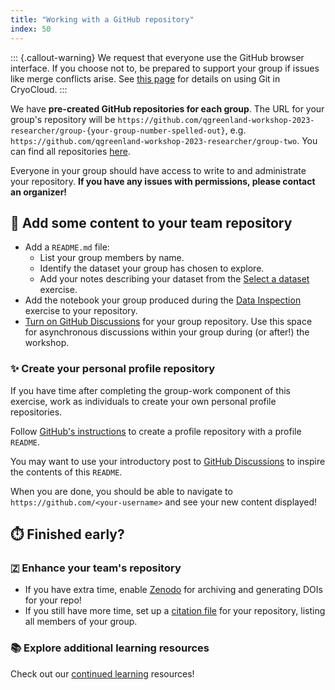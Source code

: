 ```yaml
---
title: "Working with a GitHub repository"
index: 50
---
```


::: {.callout-warning}
We request that everyone use the GitHub browser interface. If you choose not to,
be prepared to support your group if issues like merge conflicts arise. See
[this
page](https://book.cryointhecloud.com/how_tos/background/git.html?highlight=authenticate#authenticating-with-github)
for details on using Git in CryoCloud.
:::

We have **pre-created GitHub repositories for each group**. The URL for your group's
repository will be
`https://github.com/qgreenland-workshop-2023-researcher/group-{your-group-number-spelled-out}`,
e.g. `https://github.com/qgreenland-workshop-2023-researcher/group-two`. You can find
all repositories
[here](https://github.com/orgs/qgreenland-workshop-2023-researcher/repositories?q=group).

Everyone in your group should have access to write to and administrate your repository. **If you have any
issues with permissions, please contact an organizer!**


## 📂 Add some content to your team repository

* Add a `README.md` file:
    * List your group members by name.
    * Identify the dataset your group has chosen to explore.
    * Add your notes describing your dataset from the [Select a
      dataset](./select-a-dataset.md) exercise.
* Add the notebook your group produced during the
  [Data Inspection](./data-inspection-with-jupyterlab/index.md) exercise to
  your repository.
* [Turn on GitHub
  Discussions](https://docs.github.com/en/discussions/quickstart#enabling-github-discussions-on-your-repository)
  for your group repository. Use this space for asynchronous discussions within your
  group during (or after!) the workshop.

### ✨ Create your personal profile repository

If you have time after completing the group-work component of this exercise,
work as individuals to create your own personal profile repositories.

Follow [GitHub's
instructions](https://docs.github.com/en/account-and-profile/setting-up-and-managing-your-github-profile/customizing-your-profile/managing-your-profile-readme#adding-a-profile-readme)
to create a profile repository with a profile `README`.

You may want to use your introductory post to [GitHub
Discussions](https://github.com/orgs/qgreenland-workshop-2023-researcher/discussions/categories/introductions)
to inspire the contents of this `README`.

When you are done, you should be able to navigate to `https://github.com/<your-username>`
and see your new content displayed!


## ⏱️ Finished early?

### 🇿 Enhance your team's repository

* If you have extra time, enable
  [Zenodo](https://docs.github.com/en/repositories/archiving-a-github-repository/referencing-and-citing-content)
  for archiving and generating DOIs for your repo!
* If you still have more time, set up a [citation
  file](https://docs.github.com/en/repositories/managing-your-repositorys-settings-and-features/customizing-your-repository/about-citation-files)
  for your repository, listing all members of your group.


### 📚 Explore additional learning resources

Check out our [continued learning](/content/continued-learning.md#gitgithub)
resources!
